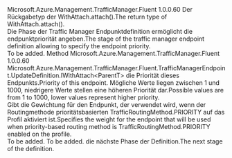 <Type Name="IWithRoutingPriority&lt;ParentT&gt;" FullName="Microsoft.Azure.Management.TrafficManager.Fluent.TrafficManagerEndpoint.UpdateDefinition.IWithRoutingPriority&lt;ParentT&gt;">
  <TypeSignature Language="C#" Value="public interface IWithRoutingPriority&lt;ParentT&gt;" />
  <TypeSignature Language="ILAsm" Value=".class public interface auto ansi abstract IWithRoutingPriority`1&lt;ParentT&gt;" />
  <TypeSignature Language="DocId" Value="T:Microsoft.Azure.Management.TrafficManager.Fluent.TrafficManagerEndpoint.UpdateDefinition.IWithRoutingPriority`1" />
  <TypeSignature Language="VB.NET" Value="Public Interface IWithRoutingPriority(Of ParentT)" />
  <TypeSignature Language="F#" Value="type IWithRoutingPriority&lt;'ParentT&gt; = interface" />
  <AssemblyInfo>
    <AssemblyName>Microsoft.Azure.Management.TrafficManager.Fluent</AssemblyName>
    <AssemblyVersion>1.0.0.60</AssemblyVersion>
  </AssemblyInfo>
  <TypeParameters>
    <TypeParameter Name="ParentT" />
  </TypeParameters>
  <Interfaces />
  <Docs>
    <typeparam name="ParentT"><span data-ttu-id="3ccd9-101">Der Rückgabetyp der WithAttach.attach().</span><span class="sxs-lookup"><span data-stu-id="3ccd9-101">The return type of  WithAttach.attach().</span></span></typeparam>
    <summary>
            <span data-ttu-id="3ccd9-102">Die Phase der Traffic Manager Endpunktdefinition ermöglicht die endpunktpriorität angeben.</span><span class="sxs-lookup"><span data-stu-id="3ccd9-102">The stage of the traffic manager endpoint definition allowing to specify the endpoint priority.</span></span>
            </summary>
    <remarks>To be added.</remarks>
  </Docs>
  <Members>
    <Member MemberName="WithRoutingPriority">
      <MemberSignature Language="C#" Value="public Microsoft.Azure.Management.TrafficManager.Fluent.TrafficManagerEndpoint.UpdateDefinition.IWithAttach&lt;ParentT&gt; WithRoutingPriority (int priority);" />
      <MemberSignature Language="ILAsm" Value=".method public hidebysig newslot virtual instance class Microsoft.Azure.Management.TrafficManager.Fluent.TrafficManagerEndpoint.UpdateDefinition.IWithAttach`1&lt;!ParentT&gt; WithRoutingPriority(int32 priority) cil managed" />
      <MemberSignature Language="DocId" Value="M:Microsoft.Azure.Management.TrafficManager.Fluent.TrafficManagerEndpoint.UpdateDefinition.IWithRoutingPriority`1.WithRoutingPriority(System.Int32)" />
      <MemberSignature Language="VB.NET" Value="Public Function WithRoutingPriority (priority As Integer) As IWithAttach(Of ParentT)" />
      <MemberSignature Language="F#" Value="abstract member WithRoutingPriority : int -&gt; Microsoft.Azure.Management.TrafficManager.Fluent.TrafficManagerEndpoint.UpdateDefinition.IWithAttach&lt;'ParentT&gt;" Usage="iWithRoutingPriority.WithRoutingPriority priority" />
      <MemberType>Method</MemberType>
      <AssemblyInfo>
        <AssemblyName>Microsoft.Azure.Management.TrafficManager.Fluent</AssemblyName>
        <AssemblyVersion>1.0.0.60</AssemblyVersion>
      </AssemblyInfo>
      <ReturnValue>
        <ReturnType>Microsoft.Azure.Management.TrafficManager.Fluent.TrafficManagerEndpoint.UpdateDefinition.IWithAttach&lt;ParentT&gt;</ReturnType>
      </ReturnValue>
      <Parameters>
        <Parameter Name="priority" Type="System.Int32" />
      </Parameters>
      <Docs>
        <param name="priority">
            <span data-ttu-id="3ccd9-103">die Priorität dieses Endpunkts.</span><span class="sxs-lookup"><span data-stu-id="3ccd9-103">Priority of this endpoint.</span></span> <span data-ttu-id="3ccd9-104">Mögliche Werte liegen zwischen 1 und 1000, niedrigere Werte stellen eine höheren Priorität dar.</span><span class="sxs-lookup"><span data-stu-id="3ccd9-104">Possible values are from 1 to 1000, lower values represent higher priority.</span></span>
            </param>
        <summary>
            <span data-ttu-id="3ccd9-105">Gibt die Gewichtung für den Endpunkt, der verwendet wird, wenn der Routingmethode prioritätsbasierten TrafficRoutingMethod.PRIORITY auf das Profil aktiviert ist.</span><span class="sxs-lookup"><span data-stu-id="3ccd9-105">Specifies the weight for the endpoint that will be used when priority-based routing method is  TrafficRoutingMethod.PRIORITY enabled on the profile.</span></span>
            </summary>
        <returns>To be added.</returns>
        <remarks>To be added.</remarks>
        <return><span data-ttu-id="3ccd9-106">die nächste Phase der Definition.</span><span class="sxs-lookup"><span data-stu-id="3ccd9-106">The next stage of the definition.</span></span></return>
      </Docs>
    </Member>
  </Members>
</Type>